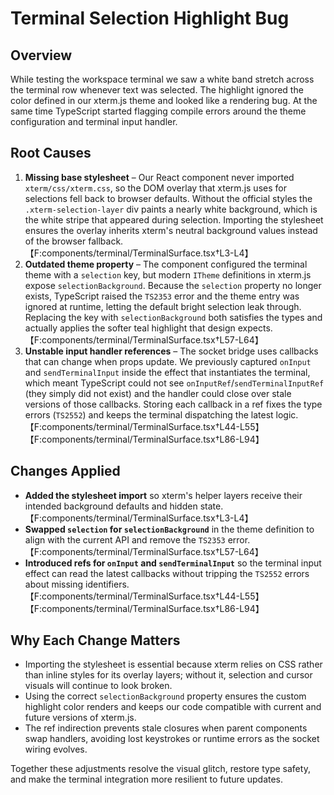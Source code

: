 # Terminal Selection Highlight Bug

## Overview
While testing the workspace terminal we saw a white band stretch across the terminal row whenever text was selected. The highlight ignored the color defined in our xterm.js theme and looked like a rendering bug. At the same time TypeScript started flagging compile errors around the theme configuration and terminal input handler.

## Root Causes
1. **Missing base stylesheet** – Our React component never imported `xterm/css/xterm.css`, so the DOM overlay that xterm.js uses for selections fell back to browser defaults. Without the official styles the `.xterm-selection-layer` div paints a nearly white background, which is the white stripe that appeared during selection. Importing the stylesheet ensures the overlay inherits xterm's neutral background values instead of the browser fallback. 【F:components/terminal/TerminalSurface.tsx†L3-L4】
2. **Outdated theme property** – The component configured the terminal theme with a `selection` key, but modern `ITheme` definitions in xterm.js expose `selectionBackground`. Because the `selection` property no longer exists, TypeScript raised the `TS2353` error and the theme entry was ignored at runtime, letting the default bright selection leak through. Replacing the key with `selectionBackground` both satisfies the types and actually applies the softer teal highlight that design expects. 【F:components/terminal/TerminalSurface.tsx†L57-L64】
3. **Unstable input handler references** – The socket bridge uses callbacks that can change when props update. We previously captured `onInput` and `sendTerminalInput` inside the effect that instantiates the terminal, which meant TypeScript could not see `onInputRef`/`sendTerminalInputRef` (they simply did not exist) and the handler could close over stale versions of those callbacks. Storing each callback in a ref fixes the type errors (`TS2552`) and keeps the terminal dispatching the latest logic. 【F:components/terminal/TerminalSurface.tsx†L44-L55】【F:components/terminal/TerminalSurface.tsx†L86-L94】

## Changes Applied
- **Added the stylesheet import** so xterm's helper layers receive their intended background defaults and hidden state. 【F:components/terminal/TerminalSurface.tsx†L3-L4】
- **Swapped `selection` for `selectionBackground`** in the theme definition to align with the current API and remove the `TS2353` error. 【F:components/terminal/TerminalSurface.tsx†L57-L64】
- **Introduced refs for `onInput` and `sendTerminalInput`** so the terminal input effect can read the latest callbacks without tripping the `TS2552` errors about missing identifiers. 【F:components/terminal/TerminalSurface.tsx†L44-L55】【F:components/terminal/TerminalSurface.tsx†L86-L94】

## Why Each Change Matters
- Importing the stylesheet is essential because xterm relies on CSS rather than inline styles for its overlay layers; without it, selection and cursor visuals will continue to look broken.
- Using the correct `selectionBackground` property ensures the custom highlight color renders and keeps our code compatible with current and future versions of xterm.js.
- The ref indirection prevents stale closures when parent components swap handlers, avoiding lost keystrokes or runtime errors as the socket wiring evolves.

Together these adjustments resolve the visual glitch, restore type safety, and make the terminal integration more resilient to future updates.
